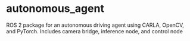 # autonomous_agent
ROS 2 package for an autonomous driving agent using CARLA, OpenCV, and PyTorch. Includes camera bridge, inference node, and control node
